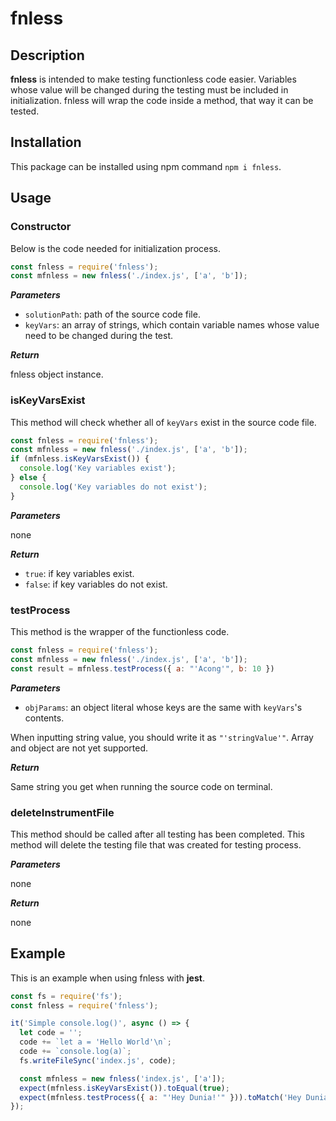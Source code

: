 # fnless

## Description

**fnless** is intended to make testing functionless code easier. Variables whose value will be changed during the testing must be included in initialization. fnless will wrap the code inside a method, that way it can be tested.

## Installation

This package can be installed using npm command `npm i fnless`.

## Usage

### Constructor

Below is the code needed for initialization process.

```javascript
const fnless = require('fnless');
const mfnless = new fnless('./index.js', ['a', 'b']);
```

_**Parameters**_

- `solutionPath`: path of the source code file.
- `keyVars`: an array of strings, which contain variable names whose value need to be changed during the test.

_**Return**_

fnless object instance.

### isKeyVarsExist

This method will check whether all of `keyVars` exist in the source code file.

```javascript
const fnless = require('fnless');
const mfnless = new fnless('./index.js', ['a', 'b']);
if (mfnless.isKeyVarsExist()) {
  console.log('Key variables exist');
} else {
  console.log('Key variables do not exist');
}
```

_**Parameters**_

none

_**Return**_

- `true`: if key variables exist.
- `false`: if key variables do not exist.

### testProcess

This method is the wrapper of the functionless code.

```javascript
const fnless = require('fnless');
const mfnless = new fnless('./index.js', ['a', 'b']);
const result = mfnless.testProcess({ a: "'Acong'", b: 10 })
```

_**Parameters**_

- `objParams`: an object literal whose keys are the same with `keyVars`'s contents.

When inputting string value, you should write it as `"'stringValue'"`. Array and object are not yet supported.

_**Return**_

Same string you get when running the source code on terminal.

### deleteInstrumentFile

This method should be called after all testing has been completed. This method will delete the testing file that was created for testing process.

_**Parameters**_

none

_**Return**_

none

## Example

This is an example when using fnless with **jest**.

```javascript
const fs = require('fs');
const fnless = require('fnless');

it('Simple console.log()', async () => {
  let code = '';
  code += `let a = 'Hello World'\n`;
  code += `console.log(a)`;
  fs.writeFileSync('index.js', code);

  const mfnless = new fnless('index.js', ['a']);
  expect(mfnless.isKeyVarsExist()).toEqual(true);
  expect(mfnless.testProcess({ a: "'Hey Dunia!'" })).toMatch('Hey Dunia!');
});
```
